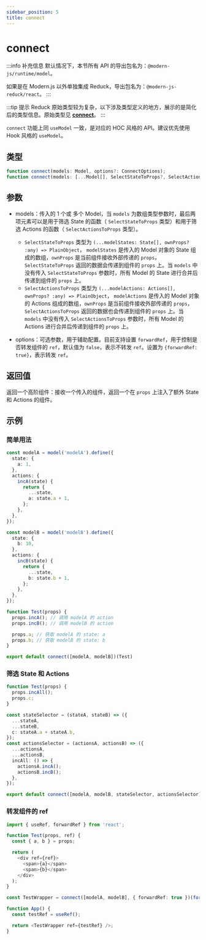 ```yaml
---
sidebar_position: 5
title: connect
---
```


# connect

:::info 补充信息
默认情况下，本节所有 API 的导出包名为：`@modern-js/runtime/model`。

如果是在 Modern.js 以外单独集成 Reduck，导出包名为：`@modern-js-reduck/react`。
:::

:::tip 提示
Reduck 原始类型较为复杂，以下涉及类型定义的地方，展示的是简化后的类型信息。原始类型见 [**connect**](https://github.com/modern-js-dev/reduck/blob/main/packages/react/src/connect.ts)。
:::

`connect` 功能上同 `useModel` 一致，是对应的 HOC 风格的 API。建议优先使用 Hook 风格的 `useModel`。


## 类型

```ts
function connect(models: Model, options?: ConnectOptions);
function connect(models: [...Model[], SelectStateToProps?, SelectActionsToProps?], options?: ConnectOptions)
```


## 参数
- models：传入的 1 个或 多个 Model，当 `models` 为数组类型参数时，最后两项元素可以是用于筛选 State 的函数（ `SelectStateToProps` 类型）和用于筛选 Actions 的函数（ `SelectActionsToProps` 类型）。
  - `SelectStateToProps` 类型为 `(...modelStates: State[], ownProps? :any) => PlainObject`， `modelStates` 是传入的 Model 对象的 State 组成的数组，`ownProps` 是当前组件接收外部传递的 `props`，`SelectStateToProps` 返回的数据会传递到组件的 `props` 上。当 `models` 中没有传入 `SelectStateToProps` 参数时，所有 Model 的 State 进行合并后传递到组件的 `props` 上。
  - `SelectActionsToProps` 类型为 `(...modelActions: Actions[], ownProps? :any) => PlainObject`， `modelActions` 是传入的 Model 对象的 Actions 组成的数组，`ownProps` 是当前组件接收外部传递的 `props`，`SelectActionsToProps` 返回的数据也会传递到组件的 `props` 上。当 `models` 中没有传入 `SelectActionsToProps` 参数时，所有 Model 的 Actions 进行合并后传递到组件的 `props` 上。

- options：可选参数，用于辅助配置。目前支持设置 `forwardRef`，用于控制是否转发组件的 `ref`，默认值为 `false`，表示不转发 `ref`。设置为 `{forwardRef: true}`，表示转发 `ref`。


## 返回值

返回一个高阶组件：接收一个传入的组件，返回一个在 `props` 上注入了额外 State 和 Actions 的组件。

## 示例

### 简单用法

```ts
const modelA = model('modelA').define({
  state: {
    a: 1,
  },
  actions: {
    incA(state) {
      return {
        ...state,
        a: state.a + 1,
      };
    },
  },
});

const modelB = model('modelB').define({
  state: {
    b: 10,
  },
  actions: {
    incB(state) {
      return {
        ...state,
        b: state.b + 1,
      };
    },
  },
});

function Test(props) {
  props.incA(); // 调用 modelA 的 action
  props.incB(); // 调用 modelB 的 action

  props.a; // 获取 modelA 的 state: a
  props.b; // 获取 modelB 的 state: b
}

export default connect([modelA, modelB])(Test)
```

### 筛选 State 和 Actions

```ts
function Test(props) {
  props.incAll();
  props.c;
}

const stateSelector = (stateA, stateB) => ({
  ...stateA,
  ...stateB,
  c: stateA.a + stateA.b,
});
const actionsSelector = (actionsA, actionsB) => ({
  ...actionsA,
  ...actionsB,
  incAll: () => {
    actionsA.incA();
    actionsB.incB();
  },
});

export default connect([modelA, modelB, stateSelector, actionsSelector])(Test);
```

### 转发组件的 ref

```ts
import { useRef, forwardRef } from 'react';

function Test(props, ref) {
  const { a, b } = props;

  return (
    <div ref={ref}>
      <span>{a}</span>
      <span>{b}</span>
    </div>
  );
}

const TestWrapper = connect([modelA, modelB], { forwardRef: true })(forwardRef(Test));

function App() {
  const testRef = useRef();

  return <TestWrapper ref={testRef} />;
}
```
